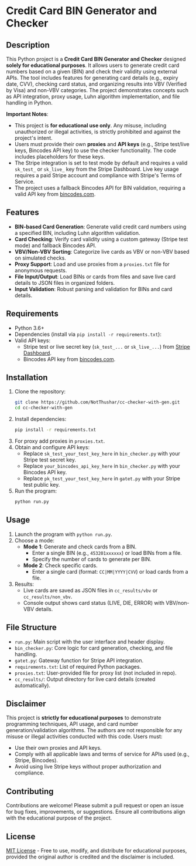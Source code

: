 # Credit Card BIN Generator and Checker

## Description
This Python project is a **Credit Card BIN Generator and Checker** designed **solely for educational purposes**. It allows users to generate credit card numbers based on a given (BIN) and check their validity using external APIs. The tool includes features for generating card details (e.g., expiry date, CVV), checking card status, and organizing results into VBV (Verified by Visa) and non-VBV categories. The project demonstrates concepts such as API integration, proxy usage, Luhn algorithm implementation, and file handling in Python.

**Important Notes**:
- This project is **for educational use only**. Any misuse, including unauthorized or illegal activities, is strictly prohibited and against the project's intent.
- Users must provide their own **proxies** and **API keys** (e.g., Stripe test/live keys, Bincodes API key) to use the checker functionality. The code includes placeholders for these keys.
- The Stripe integration is set to test mode by default and requires a valid `sk_test_` or `sk_live_` key from the Stripe Dashboard. Live key usage requires a paid Stripe account and compliance with Stripe's Terms of Service.
- The project uses a fallback Bincodes API for BIN validation, requiring a valid API key from [bincodes.com](https://bincodes.com).

## Features
- **BIN-based Card Generation**: Generate valid credit card numbers using a specified BIN, including Luhn algorithm validation.
- **Card Checking**: Verify card validity using a custom gateway (Stripe test mode) and fallback Bincodes API.
- **VBV/Non-VBV Sorting**: Categorize live cards as VBV or non-VBV based on simulated checks.
- **Proxy Support**: Load and use proxies from a `proxies.txt` file for anonymous requests.
- **File Input/Output**: Load BINs or cards from files and save live card details to JSON files in organized folders.
- **Input Validation**: Robust parsing and validation for BINs and card details.

## Requirements
- Python 3.6+
- Dependencies (install via `pip install -r requirements.txt`):
- Valid API keys:
  - Stripe test or live secret key (`sk_test_...` or `sk_live_...`) from [Stripe Dashboard](https://dashboard.stripe.com).
  - Bincodes API key from [bincodes.com](https://bincodes.com).

## Installation
1. Clone the repository:
   ```bash
   git clone https://github.com/NotThushar/cc-checker-with-gen.git
   cd cc-checker-with-gen
   ```
2. Install dependencies:
   ```bash
   pip install -r requirements.txt
   ```
3. For proxy add proxies in `proxies.txt`.
4. Obtain and configure API keys:
   - Replace `sk_test_your_test_key_here` in `bin_checker.py` with your Stripe test secret key.
   - Replace `your_bincodes_api_key_here` in `bin_checker.py` with your Bincodes API key.
   - Replace `pk_test_your_test_key_here` in `gatet.py` with your Stripe test public key.
5. Run the program:
   ```bash
   python run.py
   ```

## Usage
1. Launch the program with `python run.py`.
2. Choose a mode:
   - **Mode 1**: Generate and check cards from a BIN.
     - Enter a single BIN (e.g., `453201xxxxxx`) or load BINs from a file.
     - Specify the number of cards to generate per BIN.
   - **Mode 2**: Check specific cards.
     - Enter a single card (format: `CC|MM|YYYY|CVV`) or load cards from a file.
3. Results:
   - Live cards are saved as JSON files in `cc_results/vbv` or `cc_results/non_vbv`.
   - Console output shows card status (LIVE, DIE, ERROR) with VBV/non-VBV details.

## File Structure
- `run.py`: Main script with the user interface and header display.
- `bin_checker.py`: Core logic for card generation, checking, and file handling.
- `gatet.py`: Gateway function for Stripe API integration.
- `requirements.txt`: List of required Python packages.
- `proxies.txt`: User-provided file for proxy list (not included in repo).
- `cc_results/`: Output directory for live card details (created automatically).

## Disclaimer
This project is **strictly for educational purposes** to demonstrate programming techniques, API usage, and card number generation/validation algorithms. The authors are not responsible for any misuse or illegal activities conducted with this code. Users must:
- Use their own proxies and API keys.
- Comply with all applicable laws and terms of service for APIs used (e.g., Stripe, Bincodes).
- Avoid using live Stripe keys without proper authorization and compliance.

## Contributing
Contributions are welcome! Please submit a pull request or open an issue for bug fixes, improvements, or suggestions. Ensure all contributions align with the educational purpose of the project.

## License
[MIT License](LICENSE) - Free to use, modify, and distribute for educational purposes, provided the original author is credited and the disclaimer is included.
